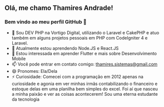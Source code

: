 ## Olá, me chamo Thamires Andrade! 
### Bem vindo ao meu perfil GitHub 👋
- 🔭 Sou DEV PHP na Vortigo Digital, utilizando o Laravel e CakePHP e atuo também em alguns projetos pessoais em PHP com CodeIgniter 4 e Laravel.
- 🌱 Atualmente estou aprendendo Node.JS e React.JS
- 👀 Estou interessada em aprender Flutter e mais sobre Desenvolvimento Mobile
- 📫 Você pode entrar em contato comigo: thamires.sistemas@gmail.com
- 😄 Pronomes: Ela/Dela
- ⚡ Curiosidade: Comecei com a programação em 2012 apenas na curiosidade e agonia em ver minhas irmãs contabilizando o financeiro e estoque delas em uma planilha bem simples do excel. Foi aí que nasceu a minha paixão e ver as coisas acontecerem! Sou uma eterna estudante da tecnologia

<!---
thamiresandradee/thamiresandradee is a ✨ special ✨ repository because its `README.md` (this file) appears on your GitHub profile.
You can click the Preview link to take a look at your changes.
--->

